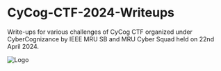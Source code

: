 # CyCog-CTF-2024-Writeups
Write-ups for various challenges of CyCog CTF organized under CyberCognizance by IEEE MRU SB and MRU Cyber Squad held on 22nd April 2024.

![Logo](https://github.com/joykhaneja/CyCog-CTF-2024-Writeups/blob/main/images/CC_Logo.png?raw=true)
